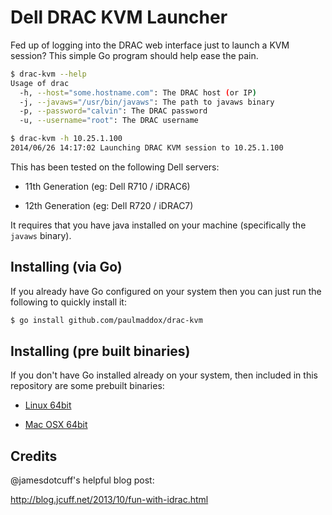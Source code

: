 Dell DRAC KVM Launcher
=========

Fed up of logging into the DRAC web interface just to launch a KVM session?
This simple Go program should help ease the pain.

```bash
$ drac-kvm --help
Usage of drac
  -h, --host="some.hostname.com": The DRAC host (or IP)
  -j, --javaws="/usr/bin/javaws": The path to javaws binary
  -p, --password="calvin": The DRAC password
  -u, --username="root": The DRAC username

$ drac-kvm -h 10.25.1.100 
2014/06/26 14:17:02 Launching DRAC KVM session to 10.25.1.100
```
This has been tested on the following Dell servers:

 * 11th Generation (eg: Dell R710 / iDRAC6)

 * 12th Generation (eg: Dell R720 / iDRAC7)

It requires that you have java installed on your machine (specifically the `javaws` binary).

Installing (via Go)
----

If you already have Go configured on your system then you can just run the following to quickly install it:
```bash
$ go install github.com/paulmaddox/drac-kvm
```

Installing (pre built binaries) 
----

If you don't have Go installed already on your system, then included in this repository are some prebuilt binaries:

* [Linux 64bit](https://github.com/PaulMaddox/drac-kvm/blob/master/binaries/drac.linux_64bit?raw=true)

* [Mac OSX 64bit](https://github.com/PaulMaddox/drac-kvm/blob/master/binaries/drac.osx_64bit?raw=true)


Credits
----
@jamesdotcuff's helpful blog post:

http://blog.jcuff.net/2013/10/fun-with-idrac.html
